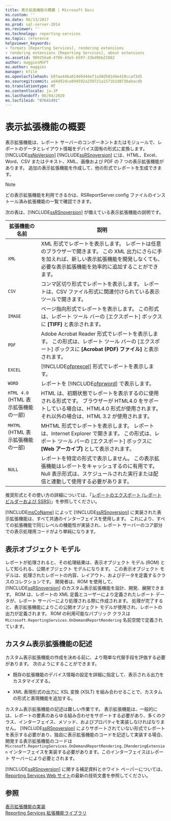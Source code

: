 ```yaml
---
title: 表示拡張機能の概要 | Microsoft Docs
ms.custom: ''
ms.date: 06/13/2017
ms.prod: sql-server-2014
ms.reviewer: ''
ms.technology: reporting-services
ms.topic: reference
helpviewer_keywords:
- formats [Reporting Services], rendering extensions
- rendering extensions [Reporting Services], about extensions
ms.assetid: 909356a0-4709-43e5-b597-33bd9bb22882
author: maggiesMSFT
ms.author: maggies
manager: kfile
ms.openlocfilehash: b97aa44ba014d9444ef1a30d581d4e419ccaf3d5
ms.sourcegitcommit: ad4d92dce894592a259721a1571b1d8736abacdb
ms.translationtype: MT
ms.contentlocale: ja-JP
ms.lasthandoff: 08/04/2020
ms.locfileid: "87641491"
---
```

# <a name="rendering-extensions-overview"></a>表示拡張機能の概要
  表示拡張機能は、レポート サーバーのコンポーネントまたはモジュールで、レポートのデータとレイアウト情報をデバイス固有の形式に変換します。 [!INCLUDE[ssNoVersion](../../../includes/ssnoversion-md.md)] [!INCLUDE[ssRSnoversion](../../../includes/ssrsnoversion-md.md)] には、HTML、Excel、Word、CSV またはテキスト、XML、画像および PDF の 7 つの表示拡張機能があります。 追加の表示拡張機能を作成して、他の形式でレポートを生成できます。  
  
> [!NOTE]  
>  どの表示拡張機能を利用できるかは、RSReportServer.config ファイルのインストール済み拡張機能の一覧で確認できます。  
  
 次の表は、[!INCLUDE[ssRSnoversion](../../../includes/ssrsnoversion-md.md)] が備えている表示拡張機能の説明です。  
  
|拡張機能の名前|説明|  
|--------------------|-----------------|  
|`XML`|XML 形式でレポートを表示します。 レポートは任意のブラウザーで開きます。 この XML 出力にさらに手を加えれば、新しい表示拡張機能を開発しなくても、必要な表示拡張機能を効率的に追加することができます。|  
|`CSV`|コンマ区切り形式でレポートを表示します。 レポートは、CSV ファイル形式に関連付けられている表示ツールで開きます。|  
|`IMAGE`|ページ指向形式でレポートを表示します。 この形式は、レポート ツール バーの [エクスポート] ボックスに **[TIFF]** と表示されます。|  
|`PDF`|Adobe Acrobat Reader 形式でレポートを表示します。 この形式は、レポート ツール バーの [エクスポート] ボックスに **[Acrobat (PDF) ファイル]** と表示されます。|  
|`EXCEL`|[!INCLUDE[ofprexcel](../../../includes/ofprexcel-md.md)] 形式でレポートを表示します。|  
|`WORD`|レポートを [!INCLUDE[ofprword](../../../includes/ofprword-md.md)] で表示します。|  
|`HTML 4.0` (HTML 表示拡張機能の一部)|HTML は、初期状態でレポートを表示するのに使用される形式です。 ブラウザーが HTML4.0 をサポートしている場合は、HTML4.0 形式が使用されます。 それ以外の場合は、HTML 3.2 が使用されます。|  
|`MHTML` (HTML 表示拡張機能の一部)|MHTML 形式でレポートを表示します。 レポートは、Internet Explorer で開きます。 この形式は、レポート ツール バーの [エクスポート] ボックスに **[Web アーカイブ]** として表示されます。|  
|`NULL`|レポートを特定の形式で表示しません。 この表示拡張機能はレポートをキャッシュするのに有用です。 Null 表示形式は、スケジュールされた実行または配信と連動して使用する必要があります。|  
  
 推奨形式とその使い方の詳細については、「[レポートのエクスポート &#40;レポート ビルダーおよび SSRS&#41;](../../report-builder/export-reports-report-builder-and-ssrs.md)」を参照してください。  
  
 [!INCLUDE[msCoName](../../../includes/msconame-md.md)] によって [!INCLUDE[ssRSnoversion](../../../includes/ssrsnoversion-md.md)] に実装された表示拡張機能は、すべて共通のインターフェイスを使用します。 これにより、すべての拡張機能で同じレベルの機能性が実装され、レポート サーバーのコア部分での表示処理用コードがより単純になります。  
  
## <a name="rendering-object-model"></a>表示オブジェクト モデル  
 レポートが処理されると、その処理結果は、表示オブジェクト モデル (ROM) として知られる、公開オブジェクト モデルになります。 この表示オブジェクト モデルは、処理されたレポートの内容、レイアウト、およびデータを定義するクラスのコレクションです。 開発者は、ROM を使用して、[!INCLUDE[ssRSnoversion](../../../includes/ssrsnoversion-md.md)] のカスタム表示拡張機能を設計、開発、展開できます。 ROM は、レポートの XML 定義とユーザーにより定義されたレポート データが、レポート サーバーにより処理される際に作成されます。 処理が完了すると、表示拡張機能によりこの公開オブジェクト モデルが使用され、レポートの出力が定義されます。 ROM の利用可能なパブリック クラスは `Microsoft.ReportingServices.OnDemandReportRendering` 名前空間で定義されています。  
  
## <a name="writing-custom-rendering-extensions"></a>カスタム表示拡張機能の記述  
 カスタム表示拡張機能の作成を決める前に、より簡単な代替手段を評価する必要があります。 次のようにすることができます。  
  
-   既存の拡張機能のデバイス情報の設定を詳細に指定して、表示される出力をカスタマイズする。  
  
-   XML 表現形式の出力に XSL 変換 (XSLT) を組み合わせることで、カスタムの形式と表現機能を追加する。  
  
 カスタム表示拡張機能の記述は難しい作業です。 表示拡張機能は、一般的には、レポートの要素のあらゆる組み合わせをサポートする必要があり、多くのクラス、インターフェイス、メソッド、およびプロパティを実装しなければなりません。 [!INCLUDE[ssRSnoversion](../../../includes/ssrsnoversion-md.md)] によりサポートされていない形式でレポートを表示する必要があり、独自に表示拡張機能のコードを記述して実装する場合、開発する表示拡張機能のコードは `Microsoft.ReportingServices.OnDemandReportRendering.IRenderingExtension` インターフェイスを実装する必要があります。このインターフェイスはレポート サーバーにより必要とされます。  
  
 [!INCLUDE[ssRSnoversion](../../../includes/ssrsnoversion-md.md)] に関する補足資料とホワイト ペーパーについては、[Reporting Services Web サイト](https://go.microsoft.com/fwlink/?LinkId=19951)の最新の技術文書を参照してください。  
  
## <a name="see-also"></a>参照  
 [表示拡張機能の実装](implementing-a-rendering-extension.md)   
 [Reporting Services 拡張機能ライブラリ](../reporting-services-extension-library.md)  
  
  
